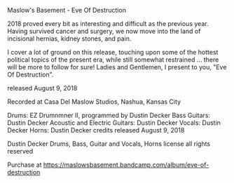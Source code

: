 Maslow's Basement - Eve Of Destruction

2018 proved every bit as interesting and difficult as the previous year. Having survived cancer and surgery, we now move into the land of incisional hernias, kidney stones, and pain.

I cover a lot of ground on this release, touching upon some of the hottest political topics of the present era, while still somewhat restrained ... there will be more to follow for sure! Ladies and Gentlemen, I present to you, "Eve Of Destruction".

released August 9, 2018

Recorded at Casa Del Maslow Studios, Nashua, Kansas City

Drums: EZ Drumnmner II, programmed by Dustin Decker
Bass Guitars: Dustin Decker
Acoustic and Electric Guitars: Dustin Decker
Vocals: Dustin Decker
Horns: Dustin Decker
credits
released August 9, 2018

Dustin Decker
Drums, Bass, Guitar and Vocals, Horns
license
all rights reserved 

Purchase at https://maslowsbasement.bandcamp.com/album/eve-of-destruction
